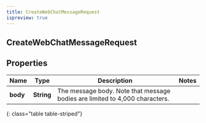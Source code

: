 ```yaml
---
title: CreateWebChatMessageRequest
ispreview: true
---
```

## CreateWebChatMessageRequest


## Properties

| Name | Type | Description | Notes |
| ------------ | ------------- | ------------- | ------------- |
| **body** | **String** | The message body. Note that message bodies are limited to 4,000 characters. |  |
{: class="table table-striped"}



